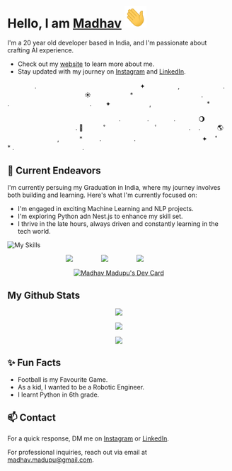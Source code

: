 # Hello, I am <a  href="https://www.linkedin.com/in/madhavmadupu/">Madhav</a> <img src="https://raw.githubusercontent.com/ABSphreak/ABSphreak/master/gifs/Hi.gif" width="50px">

I'm a 20 year old developer based in India, and I'm passionate about crafting AI experience. 

- Check out my [website]([https://www.miraya.tech/](https://madhavmadupu-dashboard.vercel.app/)) to learn more about me.
- Stay updated with my journey on [Instagram](https://www.instagram.com/madhavmadupu/) and [LinkedIn](https://www.linkedin.com/in/madhavmadupu/).

⠀⠀⠀⠀⠀⠀.　　　　　　　　　　⠀　　　　　　✦ 　　　　　,　　　　　　　.
⠀⠀⠀⠀⠀⠀⠀⠀⠀⠀⠀⠀⠀⠀⠀⠀⠀☀️
　　　　　　*　　　　　　　　　　　.
.　　　　　　　　　　　　　. 　　✦⠀　   　　　,　　　　　　　　　*

　　　　　　　　　　　　　　　　　　.
　　　　.　　　　.　　　⠀🌖
　　　　　　　　　　　.
🚀
　　　˚　　　　　　　　ﾟ　　　　　.
　.⠀　　🌎⠀‍⠀‍⠀‍⠀‍⠀‍⠀‍⠀‍⠀‍⠀‍⠀‍⠀,
　　　*　　⠀.
　　　　　.　　　　　　　　　　⠀✦
　˚　　　　　　　　　　　　　　*
.⠀ 　　　　　　　　　　.
## 🔭 Current Endeavors 

I'm currently persuing my Graduation in India, where my journey involves both building and learning. Here's what I'm currently focused on:

- I'm engaged in exciting Machine Learning and NLP projects.
- I'm exploring Python adn Nest.js to enhance my skill set.
- I thrive in the late hours, always driven and constantly learning in the tech world.

![My Skills](https://skillicons.dev/icons?i=python,js,ts,react,next,nodejs,express,firebase,tailwind,graphql,prisma,redis,mongodb,postgresql)

<div style="display:flex; flex-direction:column; justify-content:center; align-items:center; gap:1rem">
    <div style="display:flex;justify-content:center; align-items:center">
        <img style="width: 80px" src="https://assets.leetcode.com/static_assets/others/Introduction_to_Pandas.gif">
        <img style="width: 80px" src="https://assets.leetcode.com/static_assets/public/images/badges/2024/gif/2024-03.gif">
        <img style="width: 80px" src="https://assets.leetcode.com/static_assets/marketing/2024-50.gif">
    </div>
    <a href="https://app.daily.dev/madhavmadupu"><img src="https://api.daily.dev/devcards/v2/NtNcsQHZXCxieaCcrhEsr.png?type=default&r=4ax" width="356" alt="Madhav Madupu's Dev Card"/></a>
</div>

## My Github Stats
<div style="display:flex; flex-direction:column;justify-content:center; align-items:center; gap:1rem;">
    <img src="https://github-readme-stats.vercel.app/api?username=madhavmadupu&theme=nightowl&hide_border=true&include_all_commits=false&count_private=false">
    <img src="https://github-readme-streak-stats.herokuapp.com/?user=madhavmadupu&theme=nightowl&hide_border=true">
    <img src="https://github-readme-stats.vercel.app/api/top-langs/?username=madhavmadupu&theme=nightowl&hide_border=true&include_all_commits=false&count_private=false&layout=compact">
</div>

## ✨ Fun Facts 

- Football is my Favourite Game.
- As a kid, I wanted to be a Robotic Engineer.
- I learnt Python in 6th grade.

## 📫 Contact

 For a quick response, DM me on [Instagram](https://www.instagram.com/madhavmadupu/) or [LinkedIn](https://www.linkedin.com/in/madhavmadupu/). 
 
 For professional inquiries, reach out via email at [madhav.madupu@gmail.com](mailto:madhav.madupu@gmail.com).
